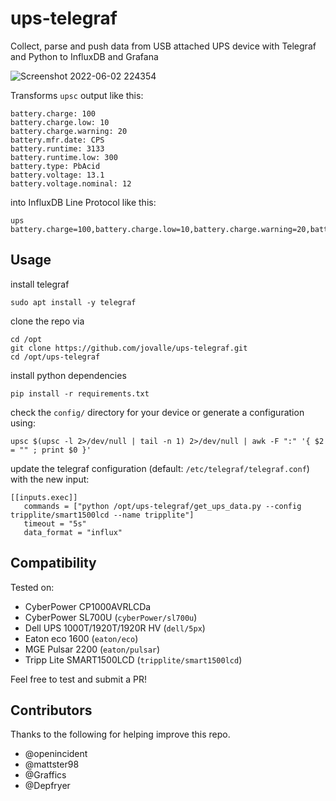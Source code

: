 # ups-telegraf

Collect, parse and push data from USB attached UPS device with Telegraf and Python to InfluxDB and Grafana 

![Screenshot 2022-06-02 224354](https://user-images.githubusercontent.com/47045210/171776476-ae864f80-ef55-44fe-975a-37d22ade8d36.png)

Transforms `upsc` output like this:
```
battery.charge: 100
battery.charge.low: 10
battery.charge.warning: 20
battery.mfr.date: CPS
battery.runtime: 3133
battery.runtime.low: 300
battery.type: PbAcid
battery.voltage: 13.1
battery.voltage.nominal: 12
```
into InfluxDB Line Protocol like this: 
```
ups battery.charge=100,battery.charge.low=10,battery.charge.warning=20,battery.mfr.date="CPS",battery.runtime=2970,battery.runtime.low=300,battery.type="PbAcid",battery.voltage=13.1,battery.voltage.nominal=12
```

## Usage

install telegraf
```
sudo apt install -y telegraf
```

clone the repo via 
```
cd /opt
git clone https://github.com/jovalle/ups-telegraf.git
cd /opt/ups-telegraf
```

install python dependencies
```
pip install -r requirements.txt
```

check the `config/` directory for your device or generate a configuration using:
```
upsc $(upsc -l 2>/dev/null | tail -n 1) 2>/dev/null | awk -F ":" '{ $2 = "" ; print $0 }'
```

update the telegraf configuration (default: `/etc/telegraf/telegraf.conf`) with the new input:
```
[[inputs.exec]]
   commands = ["python /opt/ups-telegraf/get_ups_data.py --config tripplite/smart1500lcd --name tripplite"]
   timeout = "5s"
   data_format = "influx"
```

## Compatibility
Tested on:
* CyberPower CP1000AVRLCDa
* CyberPower SL700U (`cyberPower/sl700u`)
* Dell UPS 1000T/1920T/1920R HV (`dell/5px`)
* Eaton eco 1600 (`eaton/eco`)
* MGE Pulsar 2200 (`eaton/pulsar`)
* Tripp Lite SMART1500LCD (`tripplite/smart1500lcd`)

Feel free to test and submit a PR!

## Contributors

Thanks to the following for helping improve this repo.

* @openincident
* @mattster98
* @Graffics
* @Depfryer
